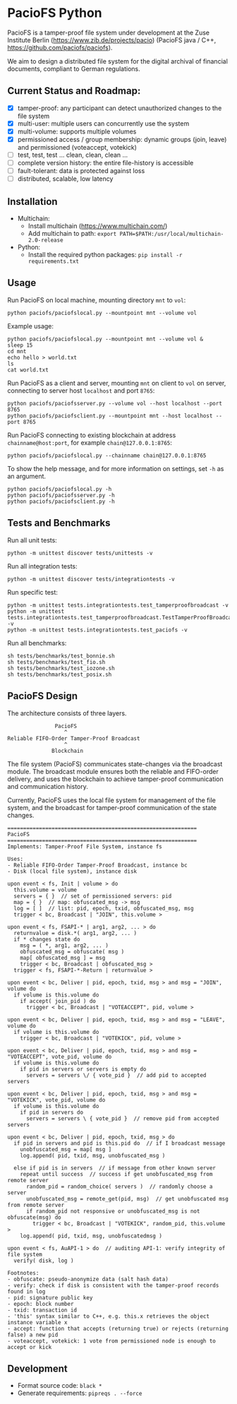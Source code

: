 # PacioFS Python
PacioFS is a tamper-proof file system under development at the Zuse Institute Berlin (https://www.zib.de/projects/pacio) (PacioFS java / C++, https://github.com/paciofs/paciofs).

We aim to design a distributed file system for the digital archival of financial documents, compliant to German regulations.

## Current Status and Roadmap:
- [x] tamper-proof: any participant can detect unauthorized changes to the file system
- [x] multi-user: multiple users can concurrently use the system
- [x] multi-volume: supports multiple volumes
- [x] permissioned access / group membership: dynamic groups (join, leave)
      and permissioned (voteaccept, votekick)
- [ ] test, test, test ... clean, clean, clean ...
- [ ] complete version history: the entire file-history is accessible
- [ ] fault-tolerant: data is protected against loss
- [ ] distributed, scalable, low latency

## Installation
- Multichain:
   - Install multichain (https://www.multichain.com/)
   - Add multichain to path: `export PATH=$PATH:/usr/local/multichain-2.0-release`
- Python:
   - Install the required python packages: `pip install -r requirements.txt`

## Usage
Run PacioFS on local machine, mounting directory `mnt` to `vol`:
```
python paciofs/paciofslocal.py --mountpoint mnt --volume vol
```

Example usage:
```
python paciofs/paciofslocal.py --mountpoint mnt --volume vol &
sleep 15
cd mnt
echo hello > world.txt
ls
cat world.txt
```

Run PacioFS as a client and server, mounting `mnt` on client to `vol` on server, connecting to server host `localhost` and port `8765`:
```
python paciofs/paciofsserver.py --volume vol --host localhost --port 8765
python paciofs/paciofsclient.py --mountpoint mnt --host localhost --port 8765
```

Run PacioFS connecting to existing blockchain at address `chainname@host:port`, for example `chain@127.0.0.1:8765`:
```
python paciofs/paciofslocal.py --chainname chain@127.0.0.1:8765
```

To show the help message, and for more information on settings, set `-h` as an argument.
```
python paciofs/paciofslocal.py -h
python paciofs/paciofsserver.py -h
python paciofs/paciofsclient.py -h
```

## Tests and Benchmarks
Run all unit tests:
```
python -m unittest discover tests/unittests -v
```

Run all integration tests:
```
python -m unittest discover tests/integrationtests -v
```

Run specific test:
```
python -m unittest tests.integrationtests.test_tamperproofbroadcast -v
python -m unittest tests.integrationtests.test_tamperproofbroadcast.TestTamperProofBroadcast.test_validity -v
python -m unittest tests.integrationtests.test_paciofs -v
```

Run all benchmarks:
```
sh tests/benchmarks/test_bonnie.sh
sh tests/benchmarks/test_fio.sh
sh tests/benchmarks/test_iozone.sh
sh tests/benchmarks/test_posix.sh
```

## PacioFS Design
The architecture consists of three layers.
```
               PacioFS
                  ^
Reliable FIFO-Order Tamper-Proof Broadcast
                  ^
              Blockchain
```
The file system (PacioFS) communicates state-changes via the broadcast module.
The broadcast module ensures both the reliable and FIFO-order delivery, and uses the blockchain to achieve tamper-proof communication and communication history.

Currently, PacioFS uses the local file system for management of the file system, and the broadcast for tamper-proof communication of the state changes.

```
============================================================
PacioFS
============================================================
Implements: Tamper-Proof File System, instance fs

Uses:
- Reliable FIFO-Order Tamper-Proof Broadcast, instance bc
- Disk (local file system), instance disk

upon event < fs, Init | volume > do
  this.volume = volume
  servers = { }  // set of permissioned servers: pid
  map = { }  // map: obfuscated_msg -> msg
  log = [ ]  // list: pid, epoch, txid, obfuscated_msg, msg
  trigger < bc, Broadcast | "JOIN", this.volume >

upon event < fs, FSAPI-* | arg1, arg2, ... > do
  returnvalue = disk.*( arg1, arg2, ... )
  if * changes state do
    msg = ( *, arg1, arg2, ... )
    obfuscated_msg = obfuscate( msg )
    map[ obfuscated_msg ] = msg
    trigger < bc, Broadcast | obfuscated_msg >
  trigger < fs, FSAPI-*-Return | returnvalue >

upon event < bc, Deliver | pid, epoch, txid, msg > and msg = "JOIN", volume do
  if volume is this.volume do
    if accept( join_pid ) do
      trigger < bc, Broadcast | "VOTEACCEPT", pid, volume >

upon event < bc, Deliver | pid, epoch, txid, msg > and msg = "LEAVE", volume do
  if volume is this.volume do
    trigger < bc, Broadcast | "VOTEKICK", pid, volume >

upon event < bc, Deliver | pid, epoch, txid, msg > and msg = "VOTEACCEPT", vote_pid, volume do
  if volume is this.volume do
    if pid in servers or servers is empty do
      servers = servers \/ { vote_pid }  // add pid to accepted servers

upon event < bc, Deliver | pid, epoch, txid, msg > and msg = "VOTEKICK", vote_pid, volume do
  if volume is this.volume do
    if pid in servers do
      servers = servers \ { vote_pid }  // remove pid from accepted servers

upon event < bc, Deliver | pid, epoch, txid, msg > do
  if pid in servers and pid is this.pid do  // if I broadcast message
    unobfuscated_msg = map[ msg ]
    log.append( pid, txid, msg, unobfuscated_msg )

  else if pid is in servers  // if message from other known server
    repeat until success  // success if get unobfuscated_msg from remote server
      random_pid = random_choice( servers )  // randomly choose a server
      unobfuscated_msg = remote_get(pid, msg)  // get unobfuscated msg from remote server
      if random_pid not responsive or unobfuscated_msg is not obfuscate(msg) do
        trigger < bc, Broadcast | "VOTEKICK", random_pid, this.volume >
    log.append( pid, txid, msg, unobfuscatedmsg )

upon event < fs, AuAPI-1 > do  // auditing API-1: verify integrity of file system
  verify( disk, log )

Footnotes:
- obfuscate: pseudo-anonymize data (salt hash data)
- verify: check if disk is consistent with the tamper-proof records found in log
- pid: signature public key
- epoch: block number
- txid: transaction id
- 'this' syntax similar to C++, e.g. this.x retrieves the object instance variable x
- accept: function that accepts (returning true) or rejects (returning false) a new pid
- voteaccept, votekick: 1 vote from permissioned node is enough to accept or kick
```

## Development
- Format source code: `black *`
- Generate requirements: `pipreqs . --force`
